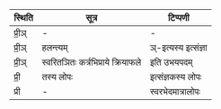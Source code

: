 | स्थिति | सूत्र | टिप्पणी |
| ----- | ------- | ------ |
| प्री॒ञ् | - | - |
| प्री॒ञ् | हलन्त्यम् | ञ्-इत्यस्य इत्संज्ञा |
| प्री॒ञ् | स्वरितञितः कर्त्रभिप्राये क्रियाफले | इति उभयपदम् |
| प्री॒ | तस्य लोपः | इत्संज्ञकस्य लोपः |
| प्री | - | स्वरभेदमात्रालोपः |
